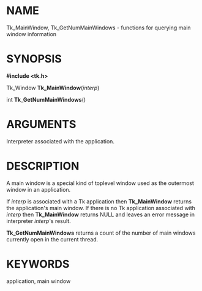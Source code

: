 # NAME

Tk_MainWindow, Tk_GetNumMainWindows - functions for querying main window
information

# SYNOPSIS

**#include \<tk.h\>**

Tk_Window **Tk_MainWindow**(*interp*)

int **Tk_GetNumMainWindows**()

# ARGUMENTS

Interpreter associated with the application.

# DESCRIPTION

A main window is a special kind of toplevel window used as the outermost
window in an application.

If *interp* is associated with a Tk application then **Tk_MainWindow**
returns the application\'s main window. If there is no Tk application
associated with *interp* then **Tk_MainWindow** returns NULL and leaves
an error message in interpreter *interp*\'s result.

**Tk_GetNumMainWindows** returns a count of the number of main windows
currently open in the current thread.

# KEYWORDS

application, main window

